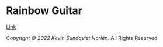 # Rainbow Guitar

[Link](https://keve1227.github.io/rainbow-guitar/)

_Copyright © 2022 Kevin Sundqvist Norlén._ All Rights Reserved
